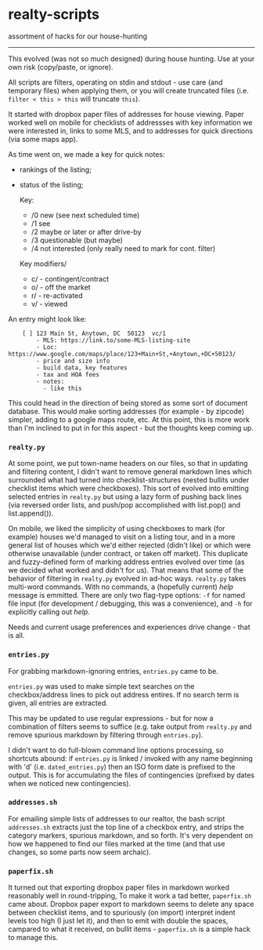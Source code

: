 # realty-scripts
assortment of hacks for our house-hunting

---
This evolved (was not so much designed) during house hunting.
Use at your own risk (copy/paste, or ignore).

All scripts are filters, operating on stdin and stdout - use care (and temporary files) when applying them,
or you will create truncated files (i.e. `filter < this > this` will truncate `this`).

It started with dropbox paper files of addresses for house viewing.
Paper worked well on mobile for checklists of addressses with key information we were interested in,
links to some MLS, and to addresses for quick directions (via some maps app).

As time went on, we made a key for quick notes:
- rankings of the listing;
- status of the listing;

    Key:
    - /0 new (see next scheduled time)
    - /1 see
    - /2 maybe or later or after drive-by
    - /3 questionable (but maybe)
    - /4 not interested (only really need to mark for cont. filter)

    Key modifiers/
    - c/ - contingent/contract
    - o/ - off the market
    - r/ - re-activated
    - v/ - viewed

An entry might look like:
```
    [ ] 123 Main St, Anytown, DC  50123  vc/1
        - MLS: https://link.to/some-MLS-listing-site
        - Loc: https://www.google.com/maps/place/123+Main+St,+Anytown,+DC+50123/
        - price and size info
        - build data, key features
        - tax and HOA fees
        - notes:
          - like this
```

This could head in the direction of being stored as some
sort of document database.
This would make sorting addresses (for example - by zipcode) simpler,
adding to a google maps route, etc.
At this point, this is more work than I'm inclined to put in for
this aspect - but the thoughts keep coming up.



### `realty.py`
At some point, we put town-name headers on our files, so that in updating and filtering content,
I didn't want to remove general markdown lines which surrounded what had turned into checklist-structures
(nested bullits under checklist items which were checkboxes).
This sort of evolved into emitting selected
entries in `realty.py` but using a lazy form of pushing back lines (via reversed order lists, and push/pop
accomplished with list.pop() and list.append()).

On mobile, we liked the simplicity of using checkboxes
to mark (for example) houses we'd managed to visit on a listing tour, and in a more general list of houses
which we'd either rejected (didn't like) or which were otherwise unavailable (under contract, or taken off market).
This duplicate and fuzzy-defined form of marking address entries evolved over time (as we decided what worked and didn't for us).
That means that some of the behavior of filtering in `realty.py` evolved in ad-hoc ways.
`realty.py` takes multi-word commands.
With no commands, a (hopefully current) _help_ message is emmitted.
There are only two flag-type options:
`-f` for named file input (for
development / debugging, this was a convenience),
and `-h` for explicitly calling out _help_.

Needs and current usage preferences and experiences drive change - that is all.

### `entries.py`
For grabbing markdown-ignoring entries, `entries.py` came to be.

`entries.py` was used to make simple text searches
on the checkbox/address lines to pick out address entires.
If no search term is given, all entries are extracted.

This may be updated to use regular expressions - but for now a combination of filters seems to suffice
(e.g. take output from `realty.py` and remove spurious markdown by filtering through `entries.py`).

I didn't want to do full-blown command line options processing, so shortcuts abound: if `entries.py` is
linked / invoked with any name beginning with 'd' (i.e. `dated_entries.py`) then an ISO form date is prefixed to the output.
This is for accumulating the files of contingencies (prefixed by dates when we noticed new contingencies).

### `addresses.sh`
For emailing simple lists of addresses to our realtor, the bash script `addresses.sh` extracts just the top line
of a checkbox entry, and strips the category markers, spurious markdown, and so forth.
It's very dependent on how we happened to find our files marked at the time (and that use changes, so some parts
now seem archaic).

### `paperfix.sh`
It turned out that exporting dropbox paper files in markdown worked reasonably well in round-tripping,
To make it work a tad better, `paperfix.sh` came about.
Dropbox paper export to markdown seems to delete any space between checklist items, and to spuriously (on import)
interpret indent levels too high (I just let it), and then to emit with double the spaces, campared to what
it received, on bullit items - `paperfix.sh` is a simple hack to manage this.

